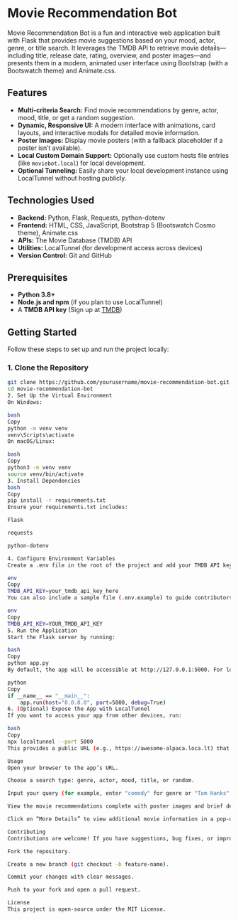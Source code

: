 # Movie Recommendation Bot

Movie Recommendation Bot is a fun and interactive web application built with Flask that provides movie suggestions based on your mood, actor, genre, or title search. It leverages the TMDB API to retrieve movie details—including title, release date, rating, overview, and poster images—and presents them in a modern, animated user interface using Bootstrap (with a Bootswatch theme) and Animate.css.

## Features

- **Multi-criteria Search:** Find movie recommendations by genre, actor, mood, title, or get a random suggestion.
- **Dynamic, Responsive UI:** A modern interface with animations, card layouts, and interactive modals for detailed movie information.
- **Poster Images:** Display movie posters (with a fallback placeholder if a poster isn’t available).
- **Local Custom Domain Support:** Optionally use custom hosts file entries (like `moviebot.local`) for local development.
- **Optional Tunneling:** Easily share your local development instance using LocalTunnel without hosting publicly.

## Technologies Used

- **Backend:** Python, Flask, Requests, python-dotenv
- **Frontend:** HTML, CSS, JavaScript, Bootstrap 5 (Bootswatch Cosmo theme), Animate.css
- **APIs:** The Movie Database (TMDB) API
- **Utilities:** LocalTunnel (for development access across devices)
- **Version Control:** Git and GitHub

## Prerequisites

- **Python 3.8+**
- **Node.js and npm** (if you plan to use LocalTunnel)
- A **TMDB API key** (Sign up at [TMDB](https://www.themoviedb.org/))

## Getting Started

Follow these steps to set up and run the project locally:

### 1. Clone the Repository

```bash
git clone https://github.com/yourusername/movie-recommendation-bot.git
cd movie-recommendation-bot
2. Set Up the Virtual Environment
On Windows:

bash
Copy
python -m venv venv
venv\Scripts\activate
On macOS/Linux:

bash
Copy
python3 -m venv venv
source venv/bin/activate
3. Install Dependencies
bash
Copy
pip install -r requirements.txt
Ensure your requirements.txt includes:

Flask

requests

python-dotenv

4. Configure Environment Variables
Create a .env file in the root of the project and add your TMDB API key:

env
Copy
TMDB_API_KEY=your_tmdb_api_key_here
You can also include a sample file (.env.example) to guide contributors:

env
Copy
TMDB_API_KEY=YOUR_TMDB_API_KEY
5. Run the Application
Start the Flask server by running:

bash
Copy
python app.py
By default, the app will be accessible at http://127.0.0.1:5000. For local network access, ensure your app.py uses:

python
Copy
if __name__ == "__main__":
    app.run(host="0.0.0.0", port=5000, debug=True)
6. (Optional) Expose the App with LocalTunnel
If you want to access your app from other devices, run:

bash
Copy
npx localtunnel --port 5000
This provides a public URL (e.g., https://awesome-alpaca.loca.lt) that you can use on your phone or share with others.

Usage
Open your browser to the app’s URL.

Choose a search type: genre, actor, mood, title, or random.

Input your query (for example, enter "comedy" for genre or "Tom Hanks" for actor).

View the movie recommendations complete with poster images and brief details.

Click on “More Details” to view additional movie information in a pop-up modal.

Contributing
Contributions are welcome! If you have suggestions, bug fixes, or improvements, feel free to open an issue or submit a pull request. Here’s a quick guide:

Fork the repository.

Create a new branch (git checkout -b feature-name).

Commit your changes with clear messages.

Push to your fork and open a pull request.

License
This project is open-source under the MIT License.

